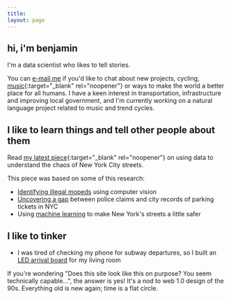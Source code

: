 ```yaml
---
title:
layout: page
---
```

<h2>hi, i'm benjamin</h2>

I'm a data scientist who likes to tell stories.

You can [e-mail me](mailto:contact_arnav.darkened639@8alias.com) if you'd like to chat about
new projects, cycling, [music](https://www.youtube.com/watch?v=OKgYJnBCjXk){:target="_blank" rel="noopener"} or ways to make the world a better place for all humans. I have a keen interest in transportation, infrastructure and improving local government, and I'm currently working on a natural language project related to music and trend cycles. 

## I like to learn things and tell other people about them
Read [my latest piece](https://www.vitalcitynyc.org/articles/the-lawless-state-of-new-yorks-streets){:target="_blank" rel="noopener"} on using data to understand the chaos of New York City streets.

This piece was based on some of this research:
* [Identifying illegal mopeds](https://benjaminarnav.com/moped_detector/) using computer vision
* [Uncovering a gap](https://benjaminarnav.com/nyc_311/) between police claims and city records of parking tickets in NYC
* Using [machine learning](https://benjaminarnav.com/nyc_trafficML/) to make New York's streets a little safer

## I like to tinker
* I was tired of checking my phone for subway departures, so I built an [LED arrival board](https://benjaminarnav.com/posts/arrivals_rgb_display/) for my living room

If you're wondering "Does this site look like this on purpose? You seem technically capable...", 
the answer is yes! It's a nod to web 1.0 design of the 90s. Everything old is new again; time is a flat circle.